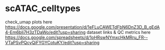 # scATAC_celltypes
check_umap plots here https://docs.google.com/presentation/d/1eFLuCAWETdFbN6DnZ3D_B_gEdA4-Em6bli7H3zTDaWo/edit?usp=sharing
dataset links & QC metrics here https://docs.google.com/spreadsheets/d/1oHRswNYmxcHkMRru_FR--VTaPSvPQcyQiFYGYCotuKY/edit?usp=sharing
